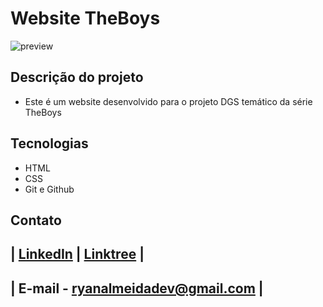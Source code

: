 # Website TheBoys 

 ![preview](./.github/preview.png)
 
 ## Descrição do projeto 

 - Este é um website desenvolvido para o projeto DGS temático da série TheBoys

## Tecnologias

- HTML
- CSS
- Git e Github

## Contato
| [LinkedIn](https://www.linkedin.com/in/ryan-silva-8b73662b4/) | [Linktree](https://linktr.ee/gothwavy) | 
-----
| E-mail - ryanalmeidadev@gmail.com |
-----
